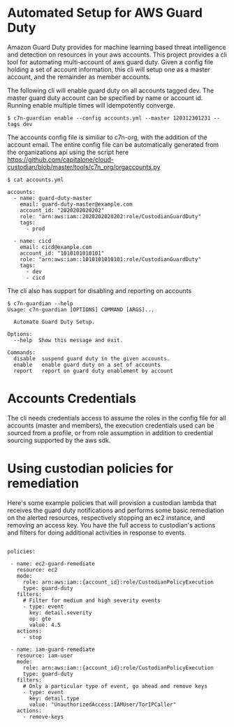 
# Automated Setup for AWS Guard Duty

Amazon Guard Duty provides for machine learning based threat
intelligence and detection on resources in your aws accounts. This
project provides a cli tool for automating multi-account of aws guard
duty. Given a config file holding a set of account information, this
cli will setup one as a master account, and the remainder as member
accounts.

The following cli will enable guard duty on all accounts tagged
dev. The master guard duty account can be specified by name or account
id. Running enable multiple times will idempotently converge.

```
$ c7n-guardian enable --config accounts.yml --master 120312301231 --tags dev
```

The accounts config file is similiar to c7n-org, with the addition of the
account email. The entire config file can be automatically generated
from the organizations api using the script here
https://github.com/capitalone/cloud-custodian/blob/master/tools/c7n_org/orgaccounts.py


```
$ cat accounts.yml

accounts:
  - name: guard-duty-master
    email: guard-duty-master@example.com
    account_id: "2020202020202"
    role: "arn:aws:iam::2020202020202:role/CustodianGuardDuty"
    tags:
      - prod

  - name: cicd
    email: cicd@example.com
    account_id: "1010101010101"
    role: "arn:aws:iam::1010101010101:role/CustodianGuardDuty"
    tags:
      - dev
      - cicd

```

The cli also has support for disabling and reporting on accounts

```
$ c7n-guardian --help
Usage: c7n-guardian [OPTIONS] COMMAND [ARGS]...

  Automate Guard Duty Setup.

Options:
  --help  Show this message and exit.

Commands:
  disable  suspend guard duty in the given accounts.
  enable   enable guard duty on a set of accounts
  report   report on guard duty enablement by account

```

# Accounts Credentials

The cli needs credentials access to assume the roles in the config
file for all accounts (master and members), the execution credentials
used can be sourced from a profile, or from role assumption in
addition to credential sourcing supported by the aws sdk.


# Using custodian policies for remediation

Here's some example policies that will provision a custodian lambda that
receives the guard duty notifications and performs some basic remediation
on the alerted resources, respectively stopping an ec2 instance, and removing
an access key. You have the full access to custodian's actions and filters
for doing additional activities in response to events.

```

policies:

 - name: ec2-guard-remediate
   resource: ec2
   mode:
     role: arn:aws:iam::{account_id}:role/CustodianPolicyExecution
     type: guard-duty
   filters:
     # Filter for medium and high severity events
     - type: event
       key: detail.severity
       op: gte
       value: 4.5
   actions:
     - stop

 - name: iam-guard-remediate
   resource: iam-user
   mode:
     role: arn:aws:iam::{account_id}:role/CustodianPolicyExecution
     type: guard-duty
   filters:
     # Only a particular type of event, go ahead and remove keys
     - type: event
       key: detail.type
       value: "UnauthorizedAccess:IAMUser/TorIPCaller"
   actions:
     - remove-keys
```
